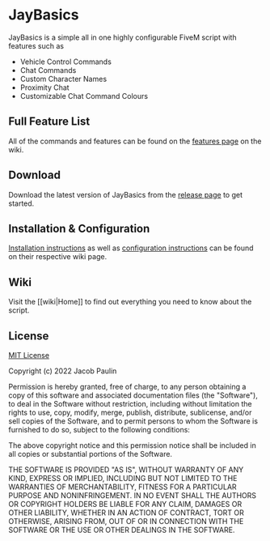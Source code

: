 
# JayBasics

JayBasics is a simple all in one highly configurable FiveM script with features such as

- Vehicle Control Commands
- Chat Commands
- Custom Character Names
- Proximity Chat
- Customizable Chat Command Colours


## Full Feature List

All of the commands and features can be found on the [features page](https://github.com/JayPaulinCodes/JayBasics/wiki/Features) on the wiki.


## Download

Download the latest version of JayBasics from the [release page](https://github.com/JayPaulinCodes/JayBasics/releases) to get started.


## Installation & Configuration

[Installation instructions](https://github.com/JayPaulinCodes/JayBasics/wiki/Installation) as well as [configuration instructions](https://github.com/JayPaulinCodes/JayBasics/wiki/Configuration) can be found on their respective wiki page.


## Wiki

Visit the [[wiki|Home]] to find out everything you need to know about the script.


## License

[MIT License](https://choosealicense.com/licenses/mit/)

Copyright (c) 2022 Jacob Paulin

Permission is hereby granted, free of charge, to any person obtaining a copy of this software and associated documentation files (the "Software"), to deal in the Software without restriction, including without limitation the rights to use, copy, modify, merge, publish, distribute, sublicense, and/or sell copies of the Software, and to permit persons to whom the Software is furnished to do so, subject to the following conditions:

The above copyright notice and this permission notice shall be included in all copies or substantial portions of the Software.

THE SOFTWARE IS PROVIDED "AS IS", WITHOUT WARRANTY OF ANY KIND, EXPRESS OR IMPLIED, INCLUDING BUT NOT LIMITED TO THE WARRANTIES OF MERCHANTABILITY, FITNESS FOR A PARTICULAR PURPOSE AND NONINFRINGEMENT. IN NO EVENT SHALL THE AUTHORS OR COPYRIGHT HOLDERS BE LIABLE FOR ANY CLAIM, DAMAGES OR OTHER LIABILITY, WHETHER IN AN ACTION OF CONTRACT, TORT OR OTHERWISE, ARISING FROM, OUT OF OR IN CONNECTION WITH THE SOFTWARE OR THE USE OR OTHER DEALINGS IN THE SOFTWARE.